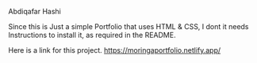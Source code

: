 Abdiqafar Hashi

Since this is Just a simple Portfolio that uses HTML & CSS,
I dont it needs Instructions to install it, as required in the 
README.

Here is a link for this project.
https://moringaportfolio.netlify.app/

